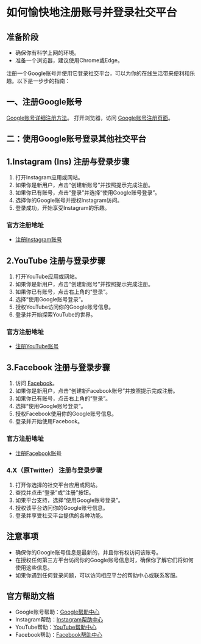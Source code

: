 # 如何愉快地注册账号并登录社交平台


## 准备阶段
- 确保你有科学上网的环境。
- 准备一个浏览器，建议使用Chrome或Edge。


注册一个Google账号并使用它登录社交平台，可以为你的在线生活带来便利和乐趣。以下是一步步的指南：

## 一、注册Google账号

 [Google账号详细注册方法](https://github.com/ichenc/account-number/media/Google.md)。
 打开浏览器，访问 [Google账号注册页面](https://accounts.google.com/signup)。


## 二：使用Google账号登录其他社交平台

## 1.Instagram (Ins) 注册与登录步骤

1. 打开Instagram应用或网站。
2. 如果你是新用户，点击“创建新账号”并按照提示完成注册。
3. 如果你已有账号，点击“登录”并选择“使用Google账号登录”。
4. 选择你的Google账号并授权Instagram访问。
5. 登录成功，开始享受Instagram的乐趣。

### 官方注册地址
- [注册Instagram账号](https://www.instagram.com/accounts/web/create/)

## 2.YouTube 注册与登录步骤

1. 打开YouTube应用或网站。
2. 如果你是新用户，点击“创建新账号”并按照提示完成注册。
3. 如果你已有账号，点击右上角的“登录”。
4. 选择“使用Google账号登录”。
5. 授权YouTube访问你的Google账号信息。
6. 登录并开始探索YouTube的世界。

### 官方注册地址
- [注册YouTube账号](https://www.youtube.com/create_channel)

## 3.Facebook 注册与登录步骤

1. 访问 [Facebook](https://www.facebook.com/)。
2. 如果你是新用户，点击“创建新Facebook账号”并按照提示完成注册。
3. 如果你已有账号，点击右上角的“登录”。
4. 选择“使用Google账号登录”。
5. 授权Facebook使用你的Google账号信息。
6. 登录并开始使用Facebook。

### 官方注册地址
- [注册Facebook账号](https://www.facebook.com/)

### 4.X（原Twitter） 注册与登录步骤

1. 打开你选择的社交平台应用或网站。
2. 查找并点击“登录”或“注册”按钮。
3. 如果平台支持，选择“使用Google账号登录”。
4. 授权该平台访问你的Google账号信息。
5. 登录并享受社交平台提供的各种功能。

## 注意事项

- 确保你的Google账号信息是最新的，并且你有权访问该账号。
- 在授权任何第三方平台访问你的Google账号信息时，确保你了解它们将如何使用这些信息。
- 如果你遇到任何登录问题，可以访问相应平台的帮助中心或联系客服。

## 官方帮助文档

- Google账号帮助：[Google帮助中心](https://support.google.com/)
- Instagram帮助：[Instagram帮助中心](https://help.instagram.com/)
- YouTube帮助：[YouTube帮助中心](https://support.google.com/youtube/)
- Facebook帮助：[Facebook帮助中心](https://www.facebook.com/help/)

